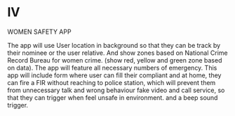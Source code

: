 # IV

WOMEN SAFETY APP


The app will use User location in background so that they can be track
by their nominee or the user relative. And show zones based on National
Crime Record Bureau for women crime. (show red, yellow and green
zone based on data). The app will feature all necessary numbers of
emergency. This app will include form where user can fill their compliant
and at home, they can fire a FIR without reaching to police station, which
will prevent them from unnecessary talk and wrong behaviour fake video
and call service, so that they can trigger when feel unsafe in
environment. and a beep sound trigger.
